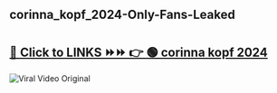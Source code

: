 
 ## corinna_kopf_2024-Only-Fans-Leaked

# <h2><a href="https://clipsfans.com/corinna_kopf_2024&ref=git">🔗 Click to LINKS ⏩⏩ 👉 🟢 corinna kopf 2024 </a></h2>

<a href="https://clipsfans.com/corinna_kopf_2024&ref=git" rel="nofollow" data-target="animated-image.originalLink"><img src="https://i.ibb.co.com/xMMVF88/686577567.gif" alt="Viral Video Original" style="max-width: 100%; display: inline-block;" data-target="animated-image.originalImage"></a>
